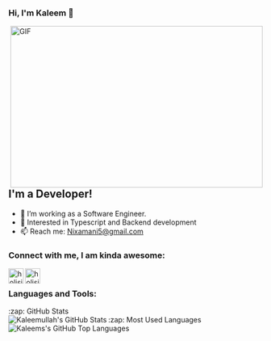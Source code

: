 ### Hi, I'm Kaleem  👋
 <img align="right" alt="GIF" src="https://cdn.dribbble.com/users/1059583/screenshots/4171367/coding-freak.gif?raw=true" width="500" height="320" />

## I'm a Developer!

- 🔭 I’m working as a Software Engineer.
- 👋 Interested in Typescript and Backend development
- 📫 Reach me: Nixamani5@gmail.com

### Connect with me, I am kinda awesome:
[<img align="left" alt="holisitc_developer | LinkedIn" width="30px" src="https://cdn.jsdelivr.net/npm/simple-icons@v3/icons/linkedin.svg" />][linkedin]
[<img align="left" alt="holisitc_developer | LinkedIn" width="30px" src="https://img.icons8.com/ios-glyphs/30/undefined/twitter--v1.png" />][twitter]

<br />


### Languages and Tools:

 <summary>:zap: GitHub Stats</summary>

  <img align="left" alt="Kaleemullah's GitHub Stats" src="https://github-readme-stats.vercel.app/api?username=kaleem68&show_icons=true&hide_border=true" />

  <summary>:zap: Most Used Languages</summary>

<img align="left" alt="Kaleems's GitHub Top Languages" src="https://github-readme-stats.vercel.app/api/top-langs/?username=kaleem68" />

<!---
put summary and img tag inside details tag
<details> </details>
-->



[twitter]: https://twitter.com/kaleemniz
[linkedin]: https://linkedin.com/in/nixamani5
[medium]: https://medium.com/@nixamani5
